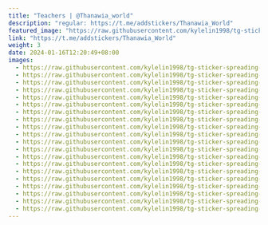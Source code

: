 ```yaml
---
title: "Teachers | @Thanawia_world"
description: "regular: https://t.me/addstickers/Thanawia_World"
featured_image: "https://raw.githubusercontent.com/kylelin1998/tg-sticker-spreading-worldwide-images/main/img/bc5f6c92-616f-4d8d-8056-1b5c21a27675.jpg"
link: "https://t.me/addstickers/Thanawia_World"
weight: 3
date: 2024-01-16T12:20:49+08:00
images:
  - https://raw.githubusercontent.com/kylelin1998/tg-sticker-spreading-worldwide-images/main/img/bc5f6c92-616f-4d8d-8056-1b5c21a27675.jpg
  - https://raw.githubusercontent.com/kylelin1998/tg-sticker-spreading-worldwide-images/main/img/77303f72-dfbc-4369-a265-dfc4bfc73470.jpg
  - https://raw.githubusercontent.com/kylelin1998/tg-sticker-spreading-worldwide-images/main/img/8a29c3c9-cdb5-4751-9737-7edeb0f8e2a2.jpg
  - https://raw.githubusercontent.com/kylelin1998/tg-sticker-spreading-worldwide-images/main/img/47a9221e-db7e-4c4d-b2f7-5287c2c52a6c.jpg
  - https://raw.githubusercontent.com/kylelin1998/tg-sticker-spreading-worldwide-images/main/img/d2f81641-c356-4e55-98c9-482592fd0922.jpg
  - https://raw.githubusercontent.com/kylelin1998/tg-sticker-spreading-worldwide-images/main/img/982bcca1-96b4-4faa-a8b6-bc0770176c5a.jpg
  - https://raw.githubusercontent.com/kylelin1998/tg-sticker-spreading-worldwide-images/main/img/75304ed1-0af6-4ad9-9dfc-187e8c6d6a7d.jpg
  - https://raw.githubusercontent.com/kylelin1998/tg-sticker-spreading-worldwide-images/main/img/2043ebbd-d306-420b-bd89-8b4cf2413054.jpg
  - https://raw.githubusercontent.com/kylelin1998/tg-sticker-spreading-worldwide-images/main/img/e48d5cfd-4428-4d8a-8b3c-4b1e3c55373b.jpg
  - https://raw.githubusercontent.com/kylelin1998/tg-sticker-spreading-worldwide-images/main/img/8a167518-0630-408b-abdd-ab0155e76a00.jpg
  - https://raw.githubusercontent.com/kylelin1998/tg-sticker-spreading-worldwide-images/main/img/fa8d8e9a-162e-474a-b94a-b274310a868c.jpg
  - https://raw.githubusercontent.com/kylelin1998/tg-sticker-spreading-worldwide-images/main/img/c5332119-ec9f-4f8c-881c-3a265f2d50cd.jpg
  - https://raw.githubusercontent.com/kylelin1998/tg-sticker-spreading-worldwide-images/main/img/f6f89c8f-d455-471d-99f8-93c3e5fbda5e.jpg
  - https://raw.githubusercontent.com/kylelin1998/tg-sticker-spreading-worldwide-images/main/img/3980995f-6524-482a-ba1d-9558e6350f82.jpg
  - https://raw.githubusercontent.com/kylelin1998/tg-sticker-spreading-worldwide-images/main/img/82b5a837-98f1-4de6-a8d5-d995cd5760a9.jpg
  - https://raw.githubusercontent.com/kylelin1998/tg-sticker-spreading-worldwide-images/main/img/37af30d7-d821-48c8-8201-b2fd0ae161e9.jpg
  - https://raw.githubusercontent.com/kylelin1998/tg-sticker-spreading-worldwide-images/main/img/35e78412-68bc-459a-aefa-3bfb75905b84.jpg
  - https://raw.githubusercontent.com/kylelin1998/tg-sticker-spreading-worldwide-images/main/img/b39c5a4e-c41f-407b-a6ce-dfcf6b82a1b2.jpg
  - https://raw.githubusercontent.com/kylelin1998/tg-sticker-spreading-worldwide-images/main/img/822931e5-5a99-4a10-9467-c9e019dfa36d.jpg
  - https://raw.githubusercontent.com/kylelin1998/tg-sticker-spreading-worldwide-images/main/img/15ad82ee-0336-49b8-b90e-f29713407c31.jpg
---
```

